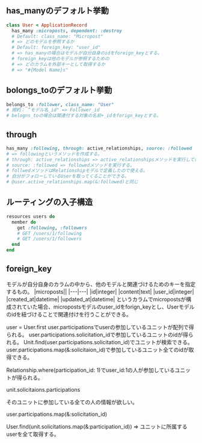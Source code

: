 ## has_manyのデフォルト挙動
```ruby
class User < ApplicationRecord
  has_many :microposts, dependent: :destroy
  # Default: class_name: "Micropost"
  # => どのモデルを参照するか
  # Default: foreign_key: "user_id"
  # => has_manyの場合はモデルが自分自身のidをforeign_keyとする。
  # foreign_keyは他のモデルが参照するための
  # => どのカラムを外部キーとして取得するか
  # => "#{Model Name}s"
```

## bolongs_toのデフォルト挙動
```ruby
belongs_to :follower, class_name: "User"
# 規約： ”モデル名_id" => Follower_id
# belogns_toの場合は関連付する対象の名前+_idをforign_keyとする。
```

## through
```ruby
has_many :following, through: active_relationships, source: :followed
# => followingというメソッドを作成する。
# through: active_relationships => active_relationshipsメソッドを実行して得られた各データに対して
# source: :followed => followedメソッドを実行する。
# follwedメソッドはRelationshipモデルで定義したので使える。
# 自分がフォローしているUserを取ってくることができる。
# @user.active_relationships.map(&:followed)と同じ
```

## ルーティングの入子構造
```ruby
resources users do
  member do
    get :following, :followers
    # GET /users/1/following
    # GET /users/1/followers
  end
end
```

## foreign_key
モデルが自分自身のカラムの中から、他のモデルと関連づけるためのキーを指定するもの。
|microposts||
|---|---|
|id|integer|
|content|text|
|user_id|integer|
|created_at|datetime|
|updated_at|datetime|
というカラムでmicropostsが構成されていた場合、micropostsモデルのuser_idをforign_keyとし、Userモデルのidを紐づけることで関連付けを行うことができる。

user = User.first
user.participationsでuserの参加しているユニットが配列で得られる。
user.participations.solicitation_idで参加しているユニットのidが得られる。
Unit.find(user.participations.solicitation_id)でユニットが検索できる。
user.participations.map(&:solicitaion_id)で参加しているユニット全てのidが取得できる。

Relationship.where(participation_id: 1)でuser_id:1の人が参加しているユニットが得られる。

unit.solicitaions.participations

そのユニットに参加している全ての人の情報が欲しい。

user.participations.map(&:solicitation_id)

User.find(unit.solicitations.map(&:participation_id))
=> ユニットに所属するuserを全て取得する。